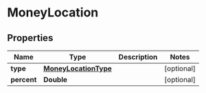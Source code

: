 # MoneyLocation

## Properties
Name | Type | Description | Notes
------------ | ------------- | ------------- | -------------
**type** | [**MoneyLocationType**](MoneyLocationType.md) |  |  [optional]
**percent** | **Double** |  |  [optional]
